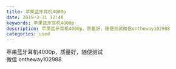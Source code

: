 ```yaml
---
title: 苹果蓝牙耳机4000p
date: 2019-3-31 12:48
keywords: 苹果蓝牙耳机4000p
description: 苹果蓝牙耳机4000p，质量好，随便测试微信ontheway102988
categories: used
---
```

<td class="t_f" id="postmessage_3355497">

苹果蓝牙耳机4000p，质量好，随便测试<br/>
微信 ontheway102988<br/>
<br/>
<img alt="" border="0" class="zoom" data-cf-modified-35620bd0042ca5ce67b9b315-="" file="http://www.flw.ph/data/appbyme/upload/image/201903/31/cLUYtg3G9hHD.jpg" id="aimg_zHnTj" lazyloadthumb="1" onclick="" onmouseover="" src="http://www.flw.ph/data/appbyme/upload/image/201903/31/cLUYtg3G9hHD.jpg"/><br/>
<br/>
<img alt="" border="0" class="zoom" data-cf-modified-35620bd0042ca5ce67b9b315-="" file="http://www.flw.ph/data/appbyme/upload/image/201903/31/SdoYuKzqBmQA.jpg" id="aimg_WQf5F" lazyloadthumb="1" onclick="" onmouseover="" src="http://www.flw.ph/data/appbyme/upload/image/201903/31/SdoYuKzqBmQA.jpg"/><br/>
<br/>
<img alt="" border="0" class="zoom" data-cf-modified-35620bd0042ca5ce67b9b315-="" file="http://www.flw.ph/data/appbyme/upload/image/201903/31/40IJTaoW9akk.jpg" id="aimg_ueWew" lazyloadthumb="1" onclick="" onmouseover="" src="http://www.flw.ph/data/appbyme/upload/image/201903/31/40IJTaoW9akk.jpg"/><br/>
<br/>
</td>
